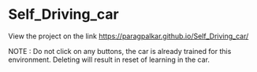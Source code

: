 # Self_Driving_car

View the project on the link 
https://paragpalkar.github.io/Self_Driving_car/

NOTE : Do not click on any buttons, the car is already trained for this environment. Deleting will result in reset of learning in the car.
